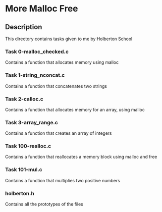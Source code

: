 # More Malloc Free

## Description

This directory contains tasks given to me by Holberton School

### Task 0-malloc_checked.c

Contains a function that allocates memory using malloc

### Task 1-string_nconcat.c

Contains a function that concatenates two strings

### Task 2-calloc.c

Contains a function that allocates memory for an array, using malloc

### Task 3-array_range.c

Contains a function that creates an array of integers

### Task 100-realloc.c

Contains a function that reallocates a memory block using malloc and free

### Task 101-mul.c

Contains a function that multiplies two positive numbers

### holberton.h

Contains all the prototypes of the files